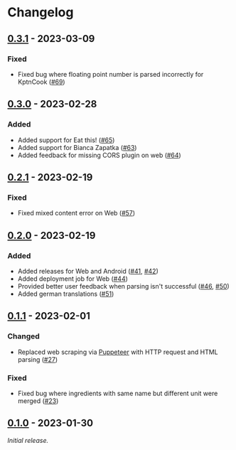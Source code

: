 # Changelog

## [0.3.1] - 2023-03-09

### Fixed

- Fixed bug where floating point number is parsed incorrectly for KptnCook ([#69](https://github.com/Slartibartfass2/ingredient_collector/pull/69))

## [0.3.0] - 2023-02-28

### Added

- Added support for Eat this! ([#65](https://github.com/Slartibartfass2/ingredient_collector/pull/65))
- Added support for Bianca Zapatka ([#63](https://github.com/Slartibartfass2/ingredient_collector/pull/63))
- Added feedback for missing CORS plugin on web ([#64](https://github.com/Slartibartfass2/ingredient_collector/pull/64))

## [0.2.1] - 2023-02-19

### Fixed

- Fixed mixed content error on Web ([#57](https://github.com/Slartibartfass2/ingredient_collector/pull/57))

## [0.2.0] - 2023-02-19

### Added

- Added releases for Web and Android ([#41](https://github.com/Slartibartfass2/ingredient_collector/pull/41), [#42](https://github.com/Slartibartfass2/ingredient_collector/pull/42))
- Added deployment job for Web ([#44](https://github.com/Slartibartfass2/ingredient_collector/pull/44))
- Provided better user feedback when parsing isn't successful ([#46](https://github.com/Slartibartfass2/ingredient_collector/pull/46), [#50](https://github.com/Slartibartfass2/ingredient_collector/pull/50))
- Added german translations ([#51](https://github.com/Slartibartfass2/ingredient_collector/pull/51))

## [0.1.1] - 2023-02-01

### Changed

- Replaced web scraping via [Puppeteer](https://pub.dev/packages/puppeteer) with HTTP request and HTML parsing ([#27](https://github.com/Slartibartfass2/ingredient_collector/pull/27))

### Fixed

- Fixed bug where ingredients with same name but different unit were merged ([#23](https://github.com/Slartibartfass2/ingredient_collector/pull/23))

## [0.1.0] - 2023-01-30

_Initial release._

[0.3.1]: https://github.com/Slartibartfass2/ingredient_collector/releases/tag/v0.3.1
[0.3.0]: https://github.com/Slartibartfass2/ingredient_collector/releases/tag/v0.3.0
[0.2.1]: https://github.com/Slartibartfass2/ingredient_collector/releases/tag/v0.2.1
[0.2.0]: https://github.com/Slartibartfass2/ingredient_collector/releases/tag/v0.2.0
[0.1.1]: https://github.com/Slartibartfass2/ingredient_collector/releases/tag/v0.1.1
[0.1.0]: https://github.com/Slartibartfass2/ingredient_collector/releases/tag/v0.1.0

